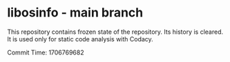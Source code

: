 # libosinfo - main branch

This repository contains frozen state of the repository.
Its history is cleared. It is used only for static code
analysis with Codacy.

Commit Time: 1706769682